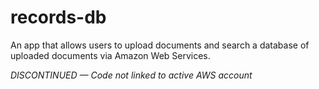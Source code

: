 # records-db
An app that allows users to upload documents and search a database of uploaded documents via Amazon Web Services.

*DISCONTINUED — Code not linked to active AWS account*
